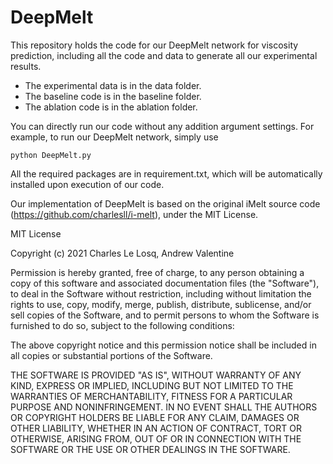 # DeepMelt
This repository holds the code for our DeepMelt network for viscosity prediction, including all the code and data to generate all our experimental results.
- The experimental data is in the data folder.
- The baseline code is in the baseline folder.
- The ablation code is in the ablation folder.

You can directly run our code without any addition argument settings. For example, to run our DeepMelt network, simply use

```python DeepMelt.py```

All the required packages are in requirement.txt, which will be automatically installed upon execution of our code.


Our implementation of DeepMelt is based on the original iMelt source code (https://github.com/charlesll/i-melt), under the MIT License.

MIT License

Copyright (c) 2021 Charles Le Losq, Andrew Valentine

Permission is hereby granted, free of charge, to any person obtaining a copy
of this software and associated documentation files (the "Software"), to deal
in the Software without restriction, including without limitation the rights
to use, copy, modify, merge, publish, distribute, sublicense, and/or sell
copies of the Software, and to permit persons to whom the Software is
furnished to do so, subject to the following conditions:

The above copyright notice and this permission notice shall be included in all
copies or substantial portions of the Software.

THE SOFTWARE IS PROVIDED "AS IS", WITHOUT WARRANTY OF ANY KIND, EXPRESS OR
IMPLIED, INCLUDING BUT NOT LIMITED TO THE WARRANTIES OF MERCHANTABILITY,
FITNESS FOR A PARTICULAR PURPOSE AND NONINFRINGEMENT. IN NO EVENT SHALL THE
AUTHORS OR COPYRIGHT HOLDERS BE LIABLE FOR ANY CLAIM, DAMAGES OR OTHER
LIABILITY, WHETHER IN AN ACTION OF CONTRACT, TORT OR OTHERWISE, ARISING FROM,
OUT OF OR IN CONNECTION WITH THE SOFTWARE OR THE USE OR OTHER DEALINGS IN THE
SOFTWARE.  

